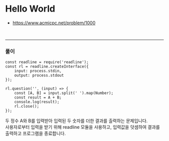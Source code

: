 # Hello World 
- https://www.acmicpc.net/problem/1000
<br>

---
### 풀이
```
const readline = require('readline');
const rl = readline.createInterface({
    input: process.stdin,
    output: process.stdout
});

rl.question('', (input) => {
    const [A, B] = input.split(' ').map(Number);
    const result = A + B;
    console.log(result);
    rl.close();
});
```
두 정수 A와 B를 입력받아 입력된 두 숫자를 더한 결과를 출력하는 문제입니다. 
<br>
사용자로부터 입력을 받기 위해 readline 모듈을 사용하고, 입력값을 덧셈하여 결과를 출력하고 프로그램을 종료합니다.